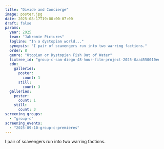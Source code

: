 ```yaml
---
title: "Divide and Concierge"
image: poster.jpg
date: 2025-08-17T19:00:00-07:00
draft: false
params:
  year: 2025
  team: "Jabronie Pictures"
  logline: "In a dystopian world..."
  synopsis: "I pair of scavengers run into two warring factions."
  order: 8
  genre: "Utopian or Dystopian Fish Out of Water"
  tixtree_id: "group-c-san-diego-48-hour-film-project-2025-0aa4550010ed"
  cdn:
    galleries:
      poster:
        count: 1
      still:
        count: 3
  galleries:
    poster:
      count: 1
    still:
      count: 3
screening_groups:
  - "group-c"
screening_events:
  - "2025-09-10-group-c-premieres"
---
```

I pair of scavengers run into two warring factions.
